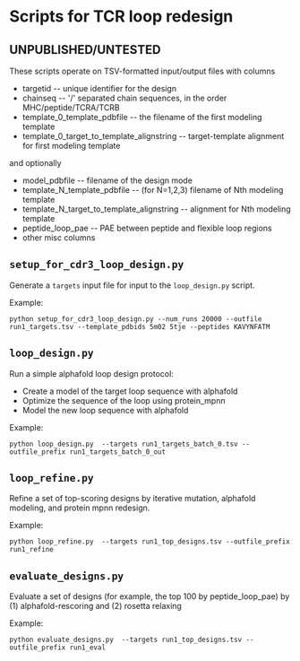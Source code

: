 # Scripts for TCR loop redesign

## UNPUBLISHED/UNTESTED

These scripts operate on TSV-formatted input/output files with columns

* targetid -- unique identifier for the design
* chainseq -- '/' separated chain sequences, in the order MHC/peptide/TCRA/TCRB
* template_0_template_pdbfile -- the filename of the first modeling template 
* template_0_target_to_template_alignstring -- target-template alignment for first modeling template

and optionally

* model_pdbfile -- filename of the design mode
* template_N_template_pdbfile -- (for N=1,2,3) filename of Nth modeling template
* template_N_target_to_template_alignstring -- alignment for Nth modeling template
* peptide_loop_pae -- PAE between peptide and flexible loop regions
* other misc columns

## `setup_for_cdr3_loop_design.py`

Generate a `targets` input file for input to the `loop_design.py` script.

Example:

```
python setup_for_cdr3_loop_design.py --num_runs 20000 --outfile run1_targets.tsv --template_pdbids 5m02 5tje --peptides KAVYNFATM
```


## `loop_design.py`

Run a simple alphafold loop design protocol:

* Create a model of the target loop sequence with alphafold
* Optimize the sequence of the loop using protein_mpnn
* Model the new loop sequence with alphafold

Example:

```
python loop_design.py  --targets run1_targets_batch_0.tsv --outfile_prefix run1_targets_batch_0_out
```

## `loop_refine.py`

Refine a set of top-scoring designs by iterative mutation, alphafold modeling, and protein mpnn redesign.

Example:

```
python loop_refine.py  --targets run1_top_designs.tsv --outfile_prefix run1_refine
```

## `evaluate_designs.py`

Evaluate a set of designs (for example, the top 100 by peptide_loop_pae) by
(1) alphafold-rescoring and (2) rosetta relaxing

Example:

```
python evaluate_designs.py  --targets run1_top_designs.tsv --outfile_prefix run1_eval
```

